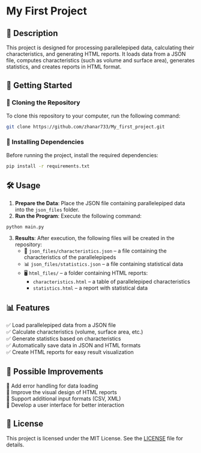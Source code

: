 # My First Project

## 📌 Description
This project is designed for processing parallelepiped data, calculating their characteristics, and generating HTML reports. It loads data from a JSON file, computes characteristics (such as volume and surface area), generates statistics, and creates reports in HTML format.

## 🚀 Getting Started
### 🔹 Cloning the Repository
To clone this repository to your computer, run the following command:
```sh
git clone https://github.com/zhanar733/My_first_project.git
```

### 🔹 Installing Dependencies
Before running the project, install the required dependencies:
```sh
pip install -r requirements.txt
```

## 🛠 Usage
1. **Prepare the Data**: Place the JSON file containing parallelepiped data into the `json_files` folder.
2. **Run the Program**: Execute the following command:
```sh
python main.py
```
3. **Results**: After execution, the following files will be created in the repository:
   - 📄 `json_files/characteristics.json` – a file containing the characteristics of the parallelepipeds
   - 📊 `json_files/statistics.json` – a file containing statistical data
   - 🖥 `html_files/` – a folder containing HTML reports:
     - `characteristics.html` – a table of parallelepiped characteristics
     - `statistics.html` – a report with statistical data

## 📊 Features
✅ Load parallelepiped data from a JSON file  
✅ Calculate characteristics (volume, surface area, etc.)  
✅ Generate statistics based on characteristics  
✅ Automatically save data in JSON and HTML formats  
✅ Create HTML reports for easy result visualization  

## 🔧 Possible Improvements
🔹 Add error handling for data loading  
🔹 Improve the visual design of HTML reports  
🔹 Support additional input formats (CSV, XML)  
🔹 Develop a user interface for better interaction  

## 📜 License
This project is licensed under the MIT License. See the [LICENSE](LICENSE) file for details.